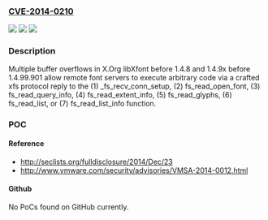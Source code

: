 ### [CVE-2014-0210](https://cve.mitre.org/cgi-bin/cvename.cgi?name=CVE-2014-0210)
![](https://img.shields.io/static/v1?label=Product&message=n%2Fa&color=blue)
![](https://img.shields.io/static/v1?label=Version&message=n%2Fa&color=blue)
![](https://img.shields.io/static/v1?label=Vulnerability&message=n%2Fa&color=brighgreen)

### Description

Multiple buffer overflows in X.Org libXfont before 1.4.8 and 1.4.9x before 1.4.99.901 allow remote font servers to execute arbitrary code via a crafted xfs protocol reply to the (1) _fs_recv_conn_setup, (2) fs_read_open_font, (3) fs_read_query_info, (4) fs_read_extent_info, (5) fs_read_glyphs, (6) fs_read_list, or (7) fs_read_list_info function.

### POC

#### Reference
- http://seclists.org/fulldisclosure/2014/Dec/23
- http://www.vmware.com/security/advisories/VMSA-2014-0012.html

#### Github
No PoCs found on GitHub currently.

